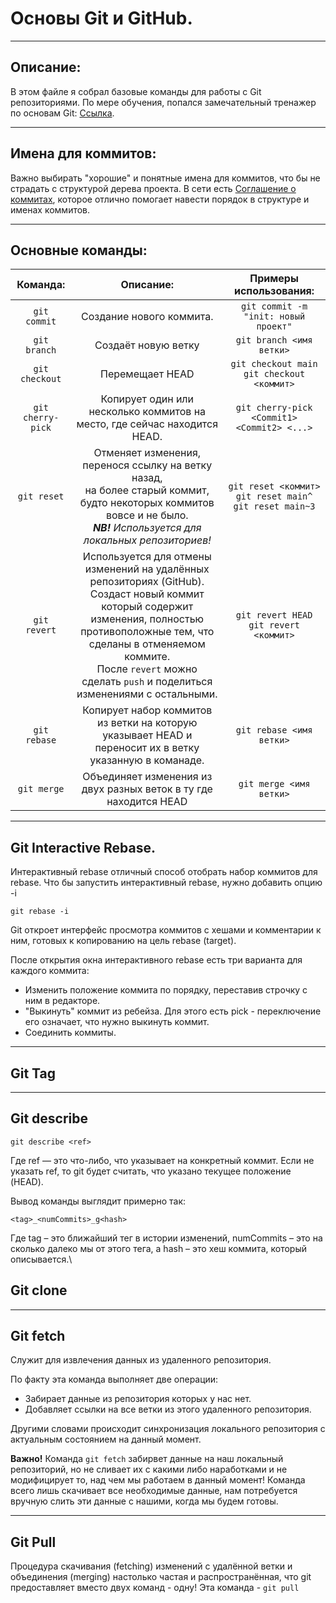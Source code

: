 # Основы Git и GitHub.

---

## Описание:
В этом файле я собрал базовые команды для работы с Git репозиториями.
По мере обучения, попался замечательный тренажер по основам Git: [Ссылка](https://learngitbranching.js.org/?locale=ru_RU).

---

## Имена для коммитов:
Важно выбирать "хорошие" и понятные имена для коммитов, что бы не страдать с структурой дерева проекта.
В сети есть [Соглашение о коммитах](https://www.conventionalcommits.org/ru/v1.0.0/), которое отлично помогает навести порядок в структуре и именах коммитов.

---

## Основные команды:

Команда: | Описание: | Примеры использования:
:-: | :-: | :-:
```git commit``` | Создание нового коммита. | ```git commit -m "init: новый проект"```
```git branch``` | Создаёт новую ветку | ```git branch <имя ветки>```
```git checkout``` | Перемещает HEAD | ```git checkout main``` <br> ```git checkout <коммит>```
```git cherry-pick``` | Копирует один или несколько коммитов на место, где сейчас находится HEAD. | ```git cherry-pick <Commit1> <Commit2> <...>```
```git reset``` | Отменяет изменения, перенося ссылку на ветку назад, <br> на более старый коммит, будто некоторых коммитов вовсе и не было. <br> ***NB!*** *Используется для локальных репозиториев!* | ```git reset <коммит>``` <br> ```git reset main^``` <br> ```git reset main~3```
```git revert``` | Используется для отмены изменений на удалённых репозиториях (GitHub). <br> Создаст новый коммит который содержит изменения, полностью противоположные тем, что сделаны в отменяемом коммите. <br> После ```revert``` можно сделать ```push``` и поделиться изменениями с остальными.|  ```git revert HEAD``` <br> ```git revert <коммит>```
```git rebase``` | Копирует набор коммитов из ветки на которую указывает HEAD и переносит их в ветку указанную в команаде. | ```git rebase <имя ветки>``` 
```git merge``` | Объединяет изменения из двух разных веток в ту где находится HEAD | ```git merge <имя ветки>```

---

## Git Interactive Rebase.

Интерактивный rebase отличный способ отобрать набор коммитов для rebase.
Что бы запустить интерактивный rebase, нужно добавить опцию -i

```git rebase -i```

Git откроет интерфейс просмотра коммитов с хешами и комментарии к ним, готовых к копированию на цель rebase (target). 

После открытия окна интерактивного rebase есть три варианта для каждого коммита:
- Изменить положение коммита по порядку, переставив строчку с ним в редакторе.
- "Выкинуть" коммит из ребейза. Для этого есть pick - переключение его означает, что нужно выкинуть коммит.
- Соединить коммиты.

---

## Git Tag

---

## Git describe

```git describe <ref>```

Где ref — это что-либо, что указывает на конкретный коммит. Если не указать ref, то git будет считать, что указано текущее положение (HEAD).

Вывод команды выглядит примерно так:

```<tag>_<numCommits>_g<hash>```

Где tag – это ближайший тег в истории изменений, numCommits – это на сколько далеко мы от этого тега, а hash – это хеш коммита, который описывается.\

## Git clone

---

## Git fetch

Служит для извлечения данных из удаленного репозитория.

По факту эта команда выполняет две операции:
- Забирает данные из репозитория которых у нас нет.
- Добавляет ссылки на все ветки из этого удаленного репозитория.

Другими словами происходит синхронизация локального репозитория с актуальным состоянием на данный момент.

**Важно!** Команда ```git fetch``` забирвет данные на наш локальный репозиторий, но не сливает их с какими либо наработками и не модифицирует то, над чем мы работаем в данный момент! Команда всего лишь скачивает все необходимые данные, нам потребуется вручную слить эти данные с нашими, когда мы будем готовы.

---

## Git Pull

Процедура скачивания (fetching) изменений с удалённой ветки и объединения (merging) настолько частая и распространённая, что git предоставляет вместо двух команд - одну! Эта команда - ```git pull```


